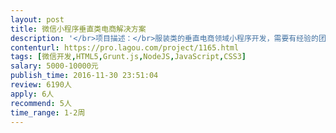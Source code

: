 ```yaml
---                
layout: post       
title: 微信小程序垂直类电商解决方案           
description: '</br>项目描述：</br>服装类的垂直电商领域小程序开发，需要有经验的团队根据需求完成原型到开发的工作</br></br>项目需求：</br>需要有一些功能，如购物车，商品列表，喜欢/不喜欢列表，根据一定的内容算法进行列表排序，形成用户喜好</br></br>人员要求：</br>优先考虑北京的开发者，其他地区有经验丰富的也可沟通</br>'     
contenturl: https://pro.lagou.com/project/1165.html      
tags: [微信开发,HTML5,Grunt.js,NodeJS,JavaScript,CSS3]            
salary: 5000-10000元          
publish_time: 2016-11-30 23:51:04         
review: 6190人                   
apply: 6人                   
recommend: 5人                   
time_range: 1-2周              
---                 
```

